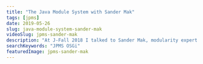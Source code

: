 ```yaml
---
title: "The Java Module System with Sander Mak"
tags: [jpms]
date: 2019-05-26
slug: java-module-system-sander-mak
videoSlug: jpms-sander-mak
description: "At J-Fall 2018 I talked to Sander Mak, modularity expert at Luminis, about the Java module system (JPMS), its adoption, how it compares to OSGi, and more."
searchKeywords: "JPMS OSGi"
featuredImage: jpms-sander-mak
---
```


<!-- TODO write a bit of text -->
